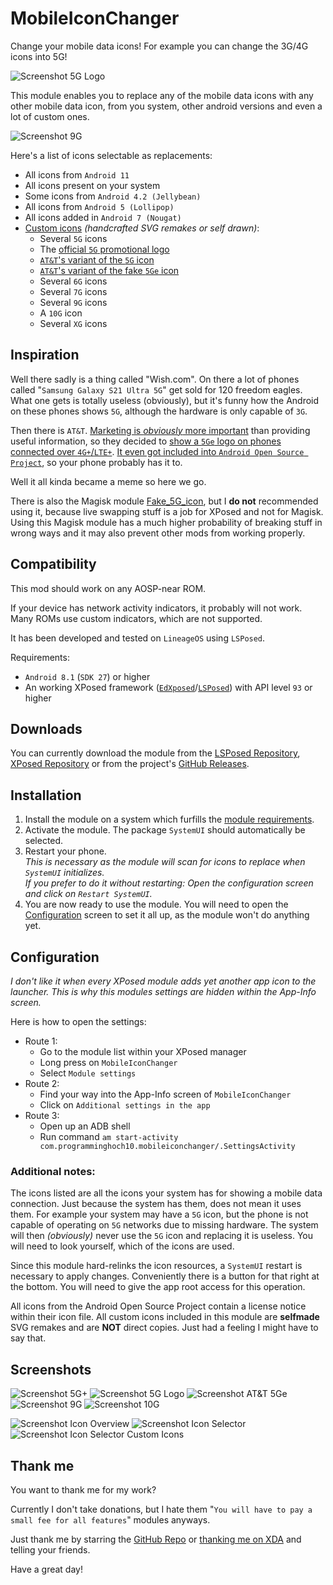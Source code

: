 # MobileIconChanger
Change your mobile data icons! For example you can change the 3G/4G icons into 5G!

![Screenshot 5G Logo](pictures/screenshot_5g_logo.png)

This module enables you to replace any of the mobile data icons with any other mobile data icon, from you system, other android versions and even a lot of custom ones.

![Screenshot 9G](pictures/screenshot_9g.png)

Here's a list of icons selectable as replacements:
* All icons from `Android 11`
* All icons present on your system
* Some icons from `Android 4.2 (Jellybean)`
* All icons from `Android 5 (Lollipop)`
* All icons added in `Android 7 (Nougat)`
* [Custom icons](#screenshots) _(handcrafted SVG remakes or self drawn)_:
    * Several `5G` icons
    * The [official `5G` promotional logo](https://en.wikipedia.org/wiki/5G)
    * [`AT&T`'s variant of the `5G` icon](https://about.att.com/ecms/dam/pages/5G/5G_blue_logo_768x575_featured.jpg)
    * [`AT&T`'s variant of the fake `5Ge` icon](https://cdn.arstechnica.net/wp-content/uploads/2019/02/att-5ge-commercial-800x468.jpg)
    * Several `6G` icons
    * Several `7G` icons
    * Several `9G` icons
    * A `10G` icon
    * Several `XG` icons

## Inspiration
Well there sadly is a thing called "Wish.com".
On there a lot of phones called "`Samsung Galaxy S21 Ultra 5G`" get sold for 120 freedom eagles.
What one gets is totally useless (obviously),
but it's funny how the Android on these phones shows `5G`, 
although the hardware is only capable of `3G`.

Then there is `AT&T`. 
[Marketing is _obviously_ more important](https://www.engadget.com/2019-01-07-att-faux-5g-icon-rolls-out.html) 
than providing useful information, so they decided to 
[show a `5Ge` logo on phones connected over `4G+`/`LTE+`](https://www.engadget.com/2018-12-21-att-faux-5g-indicator.html).
[It even got included into `Android Open Source Project`](https://www.engadget.com/2019-04-26-att-5ge-android-open-source-project.html), 
so your phone probably has it to.

Well it all kinda became a meme so here we go.

There is also the Magisk module [Fake_5G_icon](https://github.com/E7KMbb/Fake_5G_icon), but I **do not** recommended using it, because live swapping stuff is a job for XPosed and not for Magisk.
Using this Magisk module has a much higher probability of breaking stuff in wrong ways and it may also prevent other mods from working properly.

## Compatibility

This mod should work on any AOSP-near ROM.

If your device has network activity indicators, it probably will not work.
Many ROMs use custom indicators, which are not supported.

It has been developed and tested on `LineageOS` using `LSPosed`.

Requirements:
- `Android 8.1` (`SDK 27`) or higher
- An working XPosed framework 
  ([`EdXposed`](https://github.com/ElderDrivers/EdXposed)/[`LSPosed`](https://github.com/LSPosed/LSPosed))
  with API level `93` or higher

## Downloads

You can currently download the module from the
[LSPosed Repository](https://github.com/Xposed-Modules-Repo/com.programminghoch10.mobileiconchanger),
[XPosed Repository](https://repo.xposed.info/module/com.programminghoch10.mobileiconchanger)
or from the project's 
[GitHub Releases](https://github.com/programminghoch10/MobileIconChanger/releases).

## Installation

1. Install the module on a system which furfills the [module requirements](#compatibility).
1. Activate the module. The package `SystemUI` should automatically be selected.
1. Restart your phone.  
   _This is necessary as the module will scan for icons to replace when `SystemUI` initializes._  
   _If you prefer to do it without restarting: Open the configuration screen and click on `Restart SystemUI`._ 
1. You are now ready to use the module. You will need to open the [Configuration](#configuration) screen to set it all up, as the module won't do anything yet.

## Configuration

_I don't like it when every XPosed module adds yet another app icon to the launcher. This is why this modules settings are hidden within the App-Info screen._

Here is how to open the settings:

- Route 1:
    - Go to the module list within your XPosed manager
    - Long press on `MobileIconChanger`
    - Select `Module settings`
- Route 2:
    - Find your way into the App-Info screen of `MobileIconChanger`
    - Click on `Additional settings in the app`
- Route 3:
    - Open up an ADB shell
    - Run command `am start-activity com.programminghoch10.mobileiconchanger/.SettingsActivity`

### Additional notes:

The icons listed are all the icons your system has for showing a mobile data connection. 
Just because the system has them, does not mean it uses them. 
For example your system may have a `5G` icon, 
but the phone is not capable of operating on `5G` networks due to missing hardware. 
The system will then _(obviously)_ never use the `5G` icon and replacing it is useless.
You will need to look yourself, which of the icons are used.

Since this module hard-relinks the icon resources, a `SystemUI` restart is necessary to apply changes. 
Conveniently there is a button for that right at the bottom. 
You will need to give the app root access for this operation.

All icons from the Android Open Source Project contain a license notice within their icon file.
All custom icons included in this module are **selfmade** SVG remakes and are **NOT** direct copies. 
Just had a feeling I might have to say that.

## Screenshots

![Screenshot 5G+](pictures/screenshot_5g_plus.png)
![Screenshot 5G Logo](pictures/screenshot_5g_logo.png)
![Screenshot AT&T 5Ge](pictures/screenshot_att_5ge.png)
![Screenshot 9G](pictures/screenshot_9g.png)
![Screenshot 10G](pictures/screenshot_10g.png)

![Screenshot Icon Overview](pictures/screenshot_icon_overview.png)
![Screenshot Icon Selector](pictures/screenshot_icon_selector.png)
![Screenshot Icon Selector Custom Icons](pictures/screenshot_icon_selector_custom_icons.png)


## Thank me

You want to thank me for my work?

Currently I don't take donations, 
but I hate them "`You will have to pay a small fee for all features`" modules anyways.

Just thank me by starring the 
[GitHub Repo](https://github.com/programminghoch10/MobileIconChanger) or 
[thanking me on XDA](https://forum.xda-developers.com/t/mod-xposed-8-1-mobileiconchanger-fake5gicon.4296313/) 
and telling your friends.

Have a great day!

